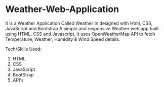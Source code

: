 # Weather-Web-Application
It is a Weather Application Called Weather In designed with Html, CSS, JavaScript and Bootstrap
A simple and responsive Weather web app built using HTML, CSS and Javascript. It uses OpenWeatherMap API to fetch Temperature, Weather, Humidity & Wind Speed details.

Tech/Skills Used:
1. HTML
2. CSS
3. JavaScript
4. BootStrap
5. API's
